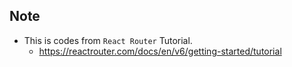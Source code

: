 ## Note

- This is codes from `React Router` Tutorial.
    - https://reactrouter.com/docs/en/v6/getting-started/tutorial